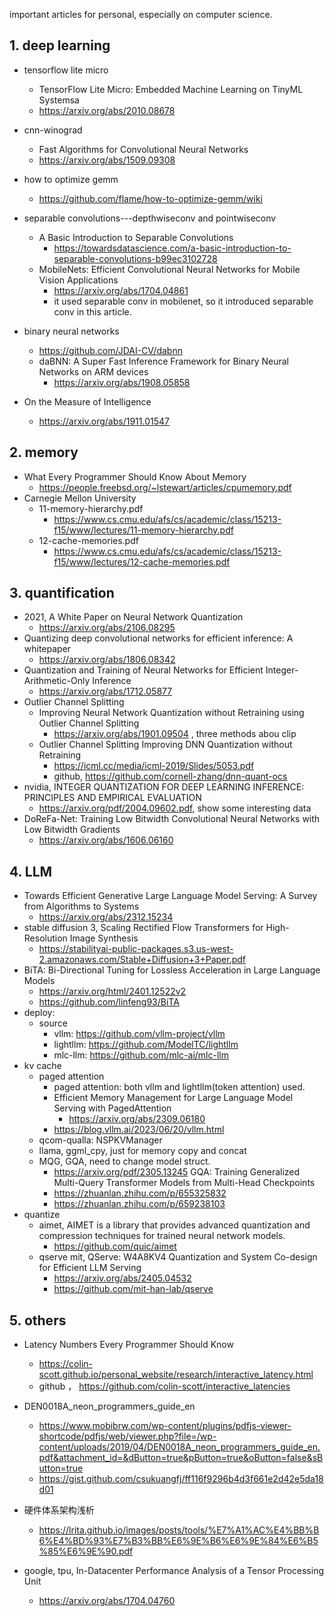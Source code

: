 important articles for personal, especially on computer science.

## 1. deep learning
* tensorflow lite micro
    * TensorFlow Lite Micro: Embedded Machine Learning on TinyML Systemsa
    * https://arxiv.org/abs/2010.08678

* cnn-winograd
    * Fast Algorithms for Convolutional Neural Networks
    * https://arxiv.org/abs/1509.09308

* how to optimize gemm
    * https://github.com/flame/how-to-optimize-gemm/wiki

* separable convolutions---depthwiseconv and pointwiseconv
    * A Basic Introduction to Separable Convolutions
        * https://towardsdatascience.com/a-basic-introduction-to-separable-convolutions-b99ec3102728
    * MobileNets: Efficient Convolutional Neural Networks for Mobile Vision Applications
        * https://arxiv.org/abs/1704.04861
        * it used separable conv in mobilenet, so it introduced separable conv in this article.

* binary neural networks
    * https://github.com/JDAI-CV/dabnn
    * daBNN: A Super Fast Inference Framework for Binary Neural Networks on ARM devices
        * https://arxiv.org/abs/1908.05858

* On the Measure of Intelligence
    * https://arxiv.org/abs/1911.01547

## 2. memory
* What Every Programmer Should Know About Memory
    * https://people.freebsd.org/~lstewart/articles/cpumemory.pdf
* Carnegie Mellon University
    * 11-memory-hierarchy.pdf
        * https://www.cs.cmu.edu/afs/cs/academic/class/15213-f15/www/lectures/11-memory-hierarchy.pdf
    * 12-cache-memories.pdf
        * https://www.cs.cmu.edu/afs/cs/academic/class/15213-f15/www/lectures/12-cache-memories.pdf

## 3. quantification
* 2021, A White Paper on Neural Network Quantization
    * https://arxiv.org/abs/2106.08295
* Quantizing deep convolutional networks for efficient inference: A whitepaper
    * https://arxiv.org/abs/1806.08342
* Quantization and Training of Neural Networks for Efficient Integer-Arithmetic-Only Inference
    * https://arxiv.org/abs/1712.05877
* Outlier Channel Splitting
    * Improving Neural Network Quantization without Retraining using Outlier Channel Splitting
        * https://arxiv.org/abs/1901.09504 , three methods abou clip
    * Outlier Channel Splitting Improving DNN Quantization without Retraining
        * https://icml.cc/media/icml-2019/Slides/5053.pdf
        * github, https://github.com/cornell-zhang/dnn-quant-ocs
* nvidia, INTEGER QUANTIZATION FOR DEEP LEARNING INFERENCE: PRINCIPLES AND EMPIRICAL EVALUATION
    * https://arxiv.org/pdf/2004.09602.pdf, show some interesting data
* DoReFa-Net: Training Low Bitwidth Convolutional Neural Networks with Low Bitwidth Gradients
    * https://arxiv.org/abs/1606.06160 



## 4. LLM
* Towards Efficient Generative Large Language Model Serving: A Survey from Algorithms to Systems
   * https://arxiv.org/abs/2312.15234
* stable diffusion 3, Scaling Rectified Flow Transformers for High-Resolution Image Synthesis
   * https://stabilityai-public-packages.s3.us-west-2.amazonaws.com/Stable+Diffusion+3+Paper.pdf
* BiTA: Bi-Directional Tuning for Lossless Acceleration in Large Language Models
   * https://arxiv.org/html/2401.12522v2
   * https://github.com/linfeng93/BiTA
* deploy:
   * source
      * vllm: https://github.com/vllm-project/vllm
      * lightllm: https://github.com/ModelTC/lightllm
      * mlc-llm: https://github.com/mlc-ai/mlc-llm
* kv cache
   * paged attention
      * paged attention: both vllm and lightllm(token attention) used.
      * Efficient Memory Management for Large Language Model Serving with PagedAttention
         * https://arxiv.org/abs/2309.06180
      * https://blog.vllm.ai/2023/06/20/vllm.html
   * qcom-qualla: NSPKVManager
   * llama, ggml_cpy, just for memory copy and concat
   * MQG, GQA, need to change model struct.
      * https://arxiv.org/pdf/2305.13245   GQA: Training Generalized Multi-Query Transformer Models from Multi-Head Checkpoints
      * https://zhuanlan.zhihu.com/p/655325832
      * https://zhuanlan.zhihu.com/p/659238103
* quantize
   * aimet, AIMET is a library that provides advanced quantization and compression techniques for trained neural network models.
      * https://github.com/quic/aimet
   * qserve mit, QServe: W4A8KV4 Quantization and System Co-design for Efficient LLM Serving
      * https://arxiv.org/abs/2405.04532
      * https://github.com/mit-han-lab/qserve

## 5. others
* Latency Numbers Every Programmer Should Know
    * https://colin-scott.github.io/personal_website/research/interactive_latency.html
    * github ， https://github.com/colin-scott/interactive_latencies

* DEN0018A_neon_programmers_guide_en
    * https://www.mobibrw.com/wp-content/plugins/pdfjs-viewer-shortcode/pdfjs/web/viewer.php?file=/wp-content/uploads/2019/04/DEN0018A_neon_programmers_guide_en.pdf&attachment_id=&dButton=true&pButton=true&oButton=false&sButton=true
    * https://gist.github.com/csukuangfj/ff116f9296b4d3f661e2d42e5da18d01

* 硬件体系架构浅析
    * https://lrita.github.io/images/posts/tools/%E7%A1%AC%E4%BB%B6%E4%BD%93%E7%B3%BB%E6%9E%B6%E6%9E%84%E6%B5%85%E6%9E%90.pdf

* google, tpu, In-Datacenter Performance Analysis of a Tensor Processing Unit
    * https://arxiv.org/abs/1704.04760


